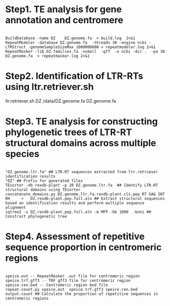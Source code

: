 # Step1. TE analysis for gene annotation and centromere
```

BuildDatabase -name DZ    DZ.genome.fa  > build.log  2>&1
RepeatModeler -database DZ.genome.fa  -threads 30 -engine ncbi -LTRStruct -genomeSampleSizeMax 1000000000 > repeatmodeler.log 2>&1
RepeatMasker -lib DZ-families.fa ‐xsmall  -gff  -e ncbi -dir .  -pa 30 DZ.genome.fa  > repeatmasker.log 2>&1
```

# Step2. Identification of LTR-RTs using ltr.retriever.sh
ltr.retriever.sh DZ /data/DZ.genome.fa DZ.genome.fa
# Step3. TE analysis for constructing phylogenetic trees of LTR-RT structural domains across multiple species
```

"DZ.genome.ltr.fa" ## LTR-RT sequences extracted from ltr.retriever identification results
"DZ" ## Prefix for generated files
TEsorter -db rexdb-plant -p 20 DZ.genome.ltr.fa  ## Identify LTR-RT structural domains using TEsorter
concatenate_domains.py DZ.genome.ltr.fa.rexdb-plant.cls.pep RT GAG INT RH     >   DZ.rexdb-plant.pep.full.aln ## Extract structural sequences based on identification results and perform multiple sequence alignment
iqtree2 -s DZ.rexdb-plant.pep.full.aln -m MFP -bb 1000  -bnni ## Construct phylogenetic tree
```

# Step4. Assessment of repetitive sequence proportion in centromeric regions
```

speice.out -- RepeatMasker .out file for centromeric region
speice.trf.gff3 -- TRF gff3 file for centromeric region
speice.cen.bed -- Centromeric region bed file
repeat.count.py speice.out  speice.trf.gff3 speice.cen.bed output.count ## Calculate the proportion of repetitive sequences in centromeric regions
```

